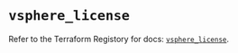 # `vsphere_license`

Refer to the Terraform Registory for docs: [`vsphere_license`](https://www.terraform.io/docs/providers/vsphere/r/license).
